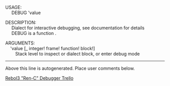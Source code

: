 USAGE:  
&nbsp;&nbsp;&nbsp;&nbsp;&nbsp;DEBUG&nbsp;'value&nbsp;  
  
DESCRIPTION:  
&nbsp;&nbsp;&nbsp;&nbsp;&nbsp;Dialect&nbsp;for&nbsp;interactive&nbsp;debugging,&nbsp;see&nbsp;documentation&nbsp;for&nbsp;details  
&nbsp;&nbsp;&nbsp;&nbsp;&nbsp;DEBUG&nbsp;is&nbsp;a&nbsp;function&nbsp;.  
  
ARGUMENTS:  
&nbsp;&nbsp;&nbsp;&nbsp;'value&nbsp;[_&nbsp;integer!&nbsp;frame!&nbsp;function!&nbsp;block!]  
&nbsp;&nbsp;&nbsp;&nbsp;&nbsp;&nbsp;&nbsp;&nbsp;Stack&nbsp;level&nbsp;to&nbsp;inspect&nbsp;or&nbsp;dialect&nbsp;block,&nbsp;or&nbsp;enter&nbsp;debug&nbsp;mode  
___
Above this line is autogenerated. Place user comments below.

[Rebol3 "Ren-C" Debugger Trello](https://trello.com/b/e34aNAYH/rebol3-ren-c-debugger-trello)
